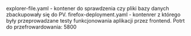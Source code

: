 explorer-file.yaml - kontener do sprawdzenia czy pliki bazy danych zbackupowały się do PV.
firefox-deployment.yaml - kontenrer z którego były przeprowadzane testy funkcjonowania aplikacji przez frontend. Potrt do przefrowardowania: 5800

